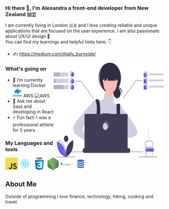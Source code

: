 ### Hi there 👋,  I'm Alexandra a front-end developer from New Zealand 🇳🇿
 
I am currently living in London 🇬🇧 and I love creating reliable and unique applications that are focused on the user experience. I am also passionate about UX/UI design 🎨 <br> You can find my learnings and helpful hints here: 👇
 -  ✍️ https://medium.com/@ally_burnside/
 
 <img align="right" alt="illustration of web developer with laptop" src="./assets/undraw_dev_focus_b9xo.svg" width="350" height="300" />
 
  ### What's going on
 - 🌱 I’m currently learning Docker <img alt="Docker" src="https://raw.githubusercontent.com/github/explore/80688e429a7d4ef2fca1e82350fe8e3517d3494d/topics/docker/docker.png" style="max-width:100%;" height="30"> AWS  <img alt="AWS" src="http://d3gih7jbfe3jlq.cloudfront.net/AWS-Podcast-Title-Art.jpg" style="max-width:100%;" height="30" > 
 - 💬 Ask me about Sass and developing in React
 - ⚡ Fun fact: I was a professional athlete for 5 years
 
 ### My Languages and tools

<code><img height="40" alt="Javascript" src="https://raw.githubusercontent.com/github/explore/80688e429a7d4ef2fca1e82350fe8e3517d3494d/topics/javascript/javascript.png"></code>
<code><img height="40" alt="React" src="https://raw.githubusercontent.com/github/explore/80688e429a7d4ef2fca1e82350fe8e3517d3494d/topics/react/react.png"></code>
<code><img height="40" alt="CSS" src="https://raw.githubusercontent.com/github/explore/80688e429a7d4ef2fca1e82350fe8e3517d3494d/topics/css/css.png"></code>
<code><img height="40" alt="nodeJs" src="https://raw.githubusercontent.com/github/explore/80688e429a7d4ef2fca1e82350fe8e3517d3494d/topics/nodejs/nodejs.png"></code>
<code><img height="40" alt="MongoDB" src="https://raw.githubusercontent.com/github/explore/80688e429a7d4ef2fca1e82350fe8e3517d3494d/topics/mongodb/mongodb.png"></code>
<code><img height="40" alt="SQL" src="https://raw.githubusercontent.com/github/explore/80688e429a7d4ef2fca1e82350fe8e3517d3494d/topics/sql/sql.png"></code>


 ## About Me
 Outside of programming I love finance, technology, hiking, cooking and travel.



